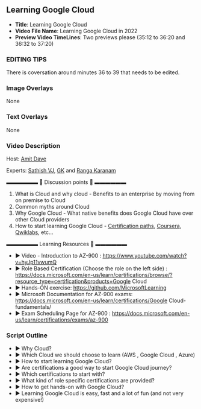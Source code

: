 ##  Learning Google Cloud

- **Title**: Learning Google Cloud
- **Video File Name**: Learning Google Cloud in 2022
- **Preview Video TimeLines**: Two previews please (35:12 to 36:20 and 36:32 to 37:20)

### EDITING TIPS

There is coversation around minutes 36 to 39 that needs to be edited. 

### Image Overlays

None

### Text Overlays

None

### Video Description

Host: [Amit Dave](https://www.linkedin.com/in/amdave/)

Experts: [Sathish VJ](https://www.linkedin.com/in/sathishvj/), [GK](https://www.linkedin.com/in/chaitanya-gk/) and [Ranga Karanam](https://www.linkedin.com/in/rangakaranam)

▬▬▬▬▬▬   💎  Discussion points 💎  ▬▬▬▬▬▬ 
1. What is Cloud and why cloud - Benefits to an enterprise by moving from on premise to Cloud  
2. Common myths around Cloud 
3. Why Google Cloud - What native benefits does Google Cloud have over other Cloud providers 
4. How to start learning Google Cloud - [Certification paths](https://cloud.google.com/certification), [Coursera](https://www.coursera.org/), [Qwiklabs](https://go.qwiklabs.com/qwiklabs-free), etc... 

▬▬▬▬▬▬ Learning Resources 🔗 ▬▬▬▬▬▬ 

- ► Video - Introduction to AZ-900 : https://www.youtube.com/watch?v=hyJp11vwumQ
- ► Role Based Certification (Choose the role on the left side) : https://docs.microsoft.com/en-us/learn/certifications/browse/?resource_type=certification&products=Google Cloud
- ► Hands-ON exercise: https://github.com/MicrosoftLearning
- ► Microsoft Documentation for AZ-900 exams: https://docs.microsoft.com/en-us/learn/certifications/Google Cloud-fundamentals/
- ► Exam Scheduling Page for AZ-900 : https://docs.microsoft.com/en-us/learn/certifications/exams/az-900


### Script Outline

- ► Why Cloud?
- ► Which Cloud we should choose to learn (AWS , Google Cloud , Azure)
- ► How to start learning Google Cloud?
- ► Are certifications a good way to start Google Cloud journey?
- ► Which certifications to start with?
- ► What kind of role specific certifications are provided?
- ► How to get hands-on with Google Cloud?
- ► Learning Google Cloud is easy, fast and a lot of fun (and not very expensive!)
